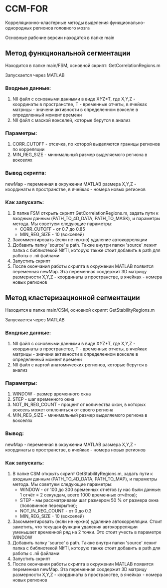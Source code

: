# CCM-FOR
Корреляционно-кластерные методы выделения функционально-однородных регионов головного мозга

Основные рабочие версии находятся в папке main



## Метод функциональной сегментации

Находится в папке main/FSM, основной скрипт: GetCorrelationRegions.m

Запускается через MATLAB

### Входные данные:
   1. NII файл с основными данными в виде X*Y*Z*T, где X,Y,Z - координаты в пространстве, T - временные отчеты, в ячейках матрицы - значени активности в определенном вокселе в определенный момент времени
   2. NII файл с маской вокселей, которые берутся в анализ

### Параметры:
   1. CORR_CUTOFF - отсечка, по которой выделяются границы регионов по корреляции
   2. MIN_REG_SIZE - минимальный размер выделяемого региона в вокселях

### Вывод скрипта:
   newMap - переменная в окружении MATLAB размера X,Y,Z - координаты в пространстве, в ячейках - номера новых регионов

### Как запускать:
   1. В папке FSM открыть скрипт GetCorrelationRegions.m, задать пути к входным данным (PATH_TO_4D_DATA, PATH_TO_MASK), и параметры метода. Мы советуем следующие параметры:
      * CORR_CUTOFF - от 0.7 до 0.85
      * MIN_REG_SIZE - 10 (вокселей)
   2. Закомментировать (если не нужно) удаление автокорреляции
   3. Добавить папку 'source' в path. Также внутри папки 'source' лежит папка с библиотекой NIfTI, которую также стоит добавить в path для работы с .nii файлами
   4. Запустить скрипт
   5. После окончания работы скрипта в окружении MATLAB появится переменная newMap. Эта переменная соодержит 3D матрицу размерности X,Y,Z - координаты в пространстве, в ячейках - номера новых регионов 


## Метод кластеризационной сегментации

Находится в папке main/CSM, основной скрипт: GetStabilityRegions.m

Запускается через MATLAB

### Входные данные:
   1. NII файл с основными данными в виде X*Y*Z*T, где X,Y,Z - координаты в пространстве, T - временные отчеты, в ячейках матрицы - значени активности в определенном вокселе в определенный момент времени
   2. NII файл с картой анатомических регионов, которые берутся в анализ

### Параметры:
   1. WINDOW - размер временного окна
   2. STEP - шаг временного окна
   3. NOT_IN_REG_COUNT - процент от количества окон, в которых воксель может отклониться от своего региона
   4. MIN_REG_SIZE - минимальный размер выделяемого региона в вокселях

### Вывод:
   newMap - переменная в окружении MATLAB размера X,Y,Z - координаты в пространстве, в ячейках - номера новых регионов

### Как запускать:
   1. В папке CSM открыть скрипт GetStabilityRegions.m, задать пути к входным данным (PATH_TO_4D_DATA, PATH_TO_MAP), и параметры метода. Мы советуем следующие параметры:
      * WINDOW - от 100 до 300 временных отчётов (у нас были данные: 1 отчёт = 2 секундам, всего 1000 временных отчётов);
      * STEP - мы рассматриваем шаг размером 50 % от размера окна (половинное перекрытие);
      * NOT_IN_REG_COUNT - от 0 до 0.3
      * MIN_REG_SIZE - 10 (вокселей)
   2. Закомментировать (если не нужно) удаление автокорреляции. Стоит заметить, что текущая функция удаления автокорреляции уменьшает временной ряд на 2 точки. Это стоит учесть в параметре WINDOW
   3. Добавить папку 'source' в path. Также внутри папки 'source' лежит папка с библиотекой NIfTI, которую также стоит добавить в path для работы с .nii файлами
   4. Запустить скрипт
   5. После окончания работы скрипта в окружении MATLAB появится переменная newMap. Эта переменная соодержит 3D матрицу размерности X,Y,Z - координаты в пространстве, в ячейках - номера новых регионов 
   
   
